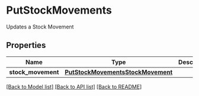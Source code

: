 # PutStockMovements

Updates a Stock Movement
## Properties
Name | Type | Description | Notes
------------ | ------------- | ------------- | -------------
**stock_movement** | [**PutStockMovementsStockMovement**](PutStockMovementsStockMovement.md) |  | 

[[Back to Model list]](../README.md#documentation-for-models) [[Back to API list]](../README.md#documentation-for-api-endpoints) [[Back to README]](../README.md)


